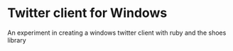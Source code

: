 # Twitter client for Windows
An experiment in creating a windows twitter client with ruby and the shoes library
